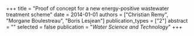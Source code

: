 +++
title = "Proof of concept for a new energy-positive wastewater treatment scheme"
date = 2014-01-01
authors = ["Christian Remy", "Morgane Boulestreau", "Boris Lesjean"]
publication_types = ["2"]
abstract = ""
selected = false
publication = "*Water Science and Technology*"
+++

